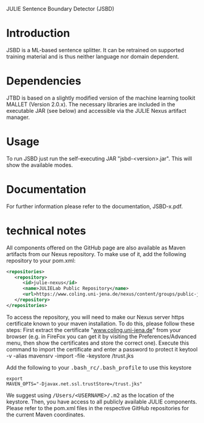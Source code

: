 JULIE Sentence Boundary Detector (JSBD)

Introduction
============
JSBD is a ML-based sentence splitter. It can be retrained on supported
training material and is thus neither language nor domain dependent.



Dependencies
============ 
JTBD is based on a slightly modified version of the machine learning toolkit MALLET (Version 2.0.x). The necessary libraries are included in the executable JAR (see below) and accessible via the JULIE Nexus artifact manager.


Usage
=====

To run JSBD just run the self-executing JAR "jsbd-&lt;version&gt;.jar". This will show the available modes.

Documentation
==============
For further information please refer to the documentation, JSBD-x.pdf.

technical notes
=========

All components offered on the GitHub page are also available as Maven artifacts from our Nexus repository. To make use of it, add the following repository to your pom.xml:
```xml
<repositories>
   <repository>
      <id>julie-nexus</id>
      <name>JULIELab Public Repository</name>
      <url>https://www.coling.uni-jena.de/nexus/content/groups/public-julie-components/</url>
   </repository>
</repositories>
```
To access the repository, you will need to make our Nexus server https certificate known to your maven installation. To do this, please follow these steps:
First extract the certificate "www.coling.uni-jena.de" from your browser (e.g. in FireFox you can get it by visiting the Preferences/Advanced menu, then show the certificates and store the correct one).
Execute this command to import the certificate and enter a password to protect it
keytool -v -alias mavensrv -import -file <STORED CERTIFICATE> -keystore <PATH WHERE YOU WANT IT>/trust.jks

Add the following to your <tt>.bash_rc/.bash_profile</tt> to use this keystore

<code>export MAVEN_OPTS="-Djavax.net.ssl.trustStore=<PATH WHERE YOU WANT IT>/trust.jks"</code>


We suggest using <tt>/Users/&lt;USERNAME&gt;/.m2</tt> as the location of the keystore.
Then, you have access to all publicly available JULIE components. Please refer to the pom.xml files in the respective GitHub repositories for the current Maven coordinates.
